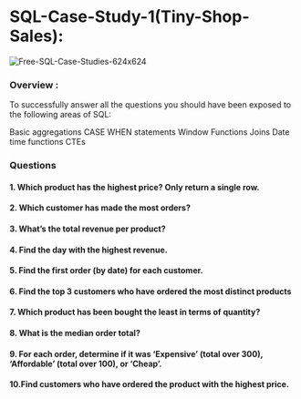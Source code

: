 # SQL-Case-Study-1(Tiny-Shop-Sales):
![Free-SQL-Case-Studies-624x624](https://github.com/mausumi45/SQL-Case-Study-1-Tiny-Shop-Sales-/assets/98810351/6732f31a-461f-4bf6-a3cc-44915448c9c1)

### Overview :
To successfully answer all the questions you should have been exposed to the following areas of SQL:

Basic aggregations
CASE WHEN statements
Window Functions
Joins
Date time functions
CTEs
### Questions
#### 1. Which product has the highest price? Only return a single row.
#### 2. Which customer has made the most orders?
#### 3. What’s the total revenue per product?
#### 4. Find the day with the highest revenue.
#### 5. Find the first order (by date) for each customer.
#### 6. Find the top 3 customers who have ordered the most distinct products
#### 7. Which product has been bought the least in terms of quantity?
#### 8. What is the median order total?
#### 9. For each order, determine if it was ‘Expensive’ (total over 300), ‘Affordable’ (total over 100), or ‘Cheap’.
#### 10.Find customers who have ordered the product with the highest price.
